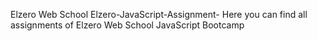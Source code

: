 Elzero Web School
Elzero-JavaScript-Assignment-
Here you can find all assignments of Elzero Web School JavaScript Bootcamp

